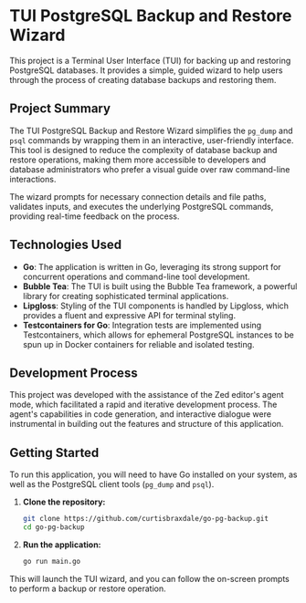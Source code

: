 # TUI PostgreSQL Backup and Restore Wizard

This project is a Terminal User Interface (TUI) for backing up and restoring PostgreSQL databases. It provides a simple, guided wizard to help users through the process of creating database backups and restoring them.

## Project Summary

The TUI PostgreSQL Backup and Restore Wizard simplifies the `pg_dump` and `psql` commands by wrapping them in an interactive, user-friendly interface. This tool is designed to reduce the complexity of database backup and restore operations, making them more accessible to developers and database administrators who prefer a visual guide over raw command-line interactions.

The wizard prompts for necessary connection details and file paths, validates inputs, and executes the underlying PostgreSQL commands, providing real-time feedback on the process.

## Technologies Used

- **Go**: The application is written in Go, leveraging its strong support for concurrent operations and command-line tool development.
- **Bubble Tea**: The TUI is built using the Bubble Tea framework, a powerful library for creating sophisticated terminal applications.
- **Lipgloss**: Styling of the TUI components is handled by Lipgloss, which provides a fluent and expressive API for terminal styling.
- **Testcontainers for Go**: Integration tests are implemented using Testcontainers, which allows for ephemeral PostgreSQL instances to be spun up in Docker containers for reliable and isolated testing.

## Development Process

This project was developed with the assistance of the Zed editor's agent mode, which facilitated a rapid and iterative development process. The agent's capabilities in code generation, and interactive dialogue were instrumental in building out the features and structure of this application.

## Getting Started

To run this application, you will need to have Go installed on your system, as well as the PostgreSQL client tools (`pg_dump` and `psql`).

1. **Clone the repository:**
   ```sh
   git clone https://github.com/curtisbraxdale/go-pg-backup.git
   cd go-pg-backup
   ```
2. **Run the application:**
   ```sh
   go run main.go
   ```
This will launch the TUI wizard, and you can follow the on-screen prompts to perform a backup or restore operation.
